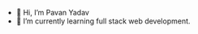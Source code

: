 - 👋 Hi, I’m Pavan Yadav
- 🌱 I’m currently learning full stack web development.
<!---
pc-yadav/pc-yadav is a ✨ special ✨ repository because its `README.md` (this file) appears on your GitHub profile.
You can click the Preview link to take a look at your changes.
--->
